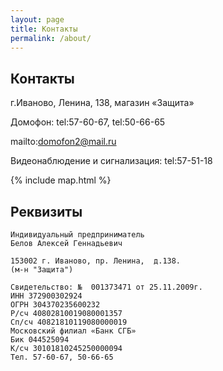 ```yaml
---
layout: page
title: Контакты
permalink: /about/
---
```


Контакты
--------

г.Иваново, Ленина, 138, магазин «Защита»

Домофон: tel:57-60-67, tel:50-66-65

mailto:domofon2@mail.ru

Видеонаблюдение и сигнализация:
tel:57-51-18


{% include map.html %}


Реквизиты
---------


```
Индивидуальный предприниматель
Белов Алексей Геннадьевич

153002 г. Иваново, пр. Ленина,  д.138.
(м-н "Защита")

Свидетельство: №  001373471 от 25.11.2009г.
ИНН 372900302924
ОГРН 304370235600232
Р/сч 40802810019080001357
Сп/сч 40821810119080000019
Московский филиал «Банк СГБ»
Бик 044525094
К/сч 30101810245250000094
Тел. 57-60-67, 50-66-65
```
